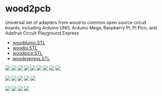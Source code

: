 # wood2pcb

Universal set of adapters from wood to common open source circuit boards, including Arduino UNO, Arduino Mega, Raspberry Pi, Pi Pico, and Adafruit Circuit Playground Express

 - [woodduino.STL](woodduino.STL)
 - [woodpi.STL](woodpi.STL)
 - [woodpico.STL](woodpico.STL)
 - [woodexpress.STL](woodexpress.STL)

![](memes-wood.png)
![](memes-open-source-hardware.png)
![](memes-arduino.png)
![](memes-3dprinting.png)
![](memes-pi.png)
![](memes-makecode.png)
![](memes-circuit-playground-express.png)
![](memes-self-replicating-media.png) 
![](memes-cheap-pcb.png)


![](woodduino-dimensions-1.png)
![](woodduino-dimensions-2.png)
![](woodpi-dimensions.png)
![](woodpico-dimensions.png)
![](woodexpress-dimensions.png)

![](arduino-uno-dimensions.png)
![](raspberry-pi-dimensions.png)
![](raspberry-pi-pico-dimensions.png)
![](circuit-playground-express-dimensions.png)
